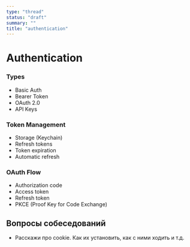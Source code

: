 ```yaml
---
type: "thread"
status: "draft"
summary: ""
title: "authentication"
---
```


# Authentication


### Types
- Basic Auth
- Bearer Token
- OAuth 2.0
- API Keys

### Token Management
- Storage (Keychain)
- Refresh tokens
- Token expiration
- Automatic refresh

### OAuth Flow
- Authorization code
- Access token
- Refresh token
- PKCE (Proof Key for Code Exchange)

## Вопросы собеседований
- Расскажи про cookie. Как их установить, как с ними ходить и т.д.



